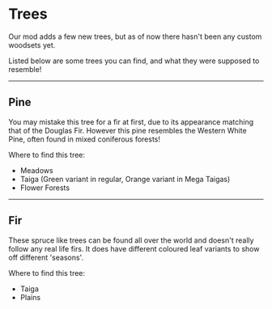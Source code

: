 # Trees

Our mod adds a few new trees, but as of 
now there hasn't been any custom woodsets yet.

Listed below are some trees you can find, and what they were supposed to resemble!

---

## Pine

You may mistake this tree for a fir at first, due to its appearance matching that of the Douglas Fir. However this pine resembles the Western White Pine, often found in mixed coniferous forests!

Where to find this tree:
- Meadows
- Taiga (Green variant in regular, Orange variant in Mega Taigas)
- Flower Forests

---

## Fir

These spruce like trees can be found all over the world and doesn't really follow any real life firs. It does have different coloured leaf variants to show off different 'seasons'.

Where to find this tree:
- Taiga
- Plains
